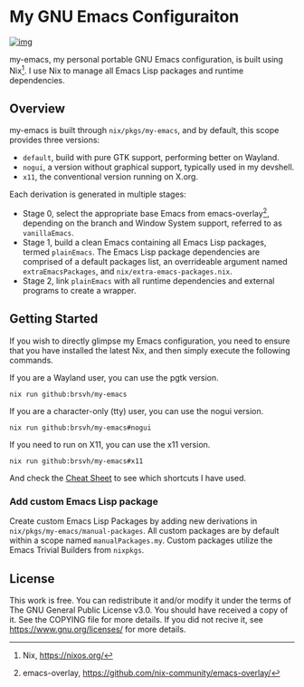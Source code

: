 # My GNU Emacs Configuraiton

[![img](https://img.shields.io/badge/cachix-brsvh-blue.svg)](https://brsvh.cachix.org)

my-emacs, my personal portable GNU Emacs configuration, is built using
Nix[^1]. I use Nix to manage all Emacs Lisp packages and runtime
dependencies.

## Overview

my-emacs is built through `nix/pkgs/my-emacs`, and by default, this
scope provides three versions:

- `default`, build with pure GTK support, performing better on Wayland.
- `nogui`, a version without graphical support, typically used in my
  devshell.
- `x11`, the conventional version running on X.org.

Each derivation is generated in multiple stages:

- Stage 0, select the appropriate base Emacs from emacs-overlay[^2],
  depending on the branch and Window System support, referred to as
  `vanillaEmacs`.
- Stage 1, build a clean Emacs containing all Emacs Lisp packages,
  termed `plainEmacs`. The Emacs Lisp package dependencies are comprised
  of a default packages list, an overrideable argument named
  `extraEmacsPackages`, and `nix/extra-emacs-packages.nix`.
- Stage 2, link `plainEmacs` with all runtime dependencies and external
  programs to create a wrapper.

## Getting Started

If you wish to directly glimpse my Emacs configuration, you need to
ensure that you have installed the latest Nix, and then simply execute
the following commands.

If you are a Wayland user, you can use the pgtk version.

``` shell
nix run github:brsvh/my-emacs
```

If you are a character-only (tty) user, you can use the nogui version.

``` shell
nix run github:brsvh/my-emacs#nogui
```

If you need to run on X11, you can use the x11 version.

``` shell
nix run github:brsvh/my-emacs#x11
```

And check the [Cheat Sheet] to see which shortcuts I have used.

[Cheat Sheet]: ./cheat-sheet.md

### Add custom Emacs Lisp package

Create custom Emacs Lisp Packages by adding new derivations in
`nix/pkgs/my-emacs/manual-packages`. All custom packages are by default
within a scope named `manualPackages.my`. Custom packages utilize the
Emacs Trivial Builders from `nixpkgs`.

## License

This work is free.  You can redistribute it and/or modify it under the
terms of The GNU General Public License v3.0.  You should have received
a copy of it.  See the COPYING file for more details.  If you did not
recive it, see <https://www.gnu.org/licenses/> for more details.

[^1]: Nix, <https://nixos.org/>
[^2]: emacs-overlay, <https://github.com/nix-community/emacs-overlay/>

